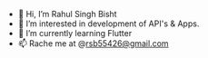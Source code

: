 - 👋 Hi, I’m Rahul Singh Bisht
- 👀 I’m interested in development of API's & Apps.
- 🌱 I’m currently learning Flutter
- 📫 Rache me at @rsb55426@gmail.com

<!---
rahulsingh03/rahulsingh03 is a ✨ special ✨ repository because its `README.md` (this file) appears on your GitHub profile.
You can click the Preview link to take a look at your changes.
--->
